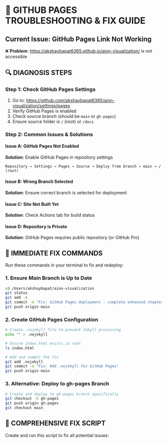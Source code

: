 # 🔧 GITHUB PAGES TROUBLESHOOTING & FIX GUIDE

## Current Issue: GitHub Pages Link Not Working
❌ **Problem**: https://akshaybapat6365.github.io/aion-visualization/ is not accessible

## 🔍 DIAGNOSIS STEPS

### Step 1: Check GitHub Pages Settings
1. Go to: https://github.com/akshaybapat6365/aion-visualization/settings/pages
2. Verify GitHub Pages is enabled
3. Check source branch (should be `main` or `gh-pages`)
4. Ensure source folder is `/` (root) or `/docs`

### Step 2: Common Issues & Solutions

#### Issue A: GitHub Pages Not Enabled
**Solution**: Enable GitHub Pages in repository settings
```
Repository → Settings → Pages → Source → Deploy from branch → main → / (root)
```

#### Issue B: Wrong Branch Selected
**Solution**: Ensure correct branch is selected for deployment

#### Issue C: Site Not Built Yet
**Solution**: Check Actions tab for build status

#### Issue D: Repository is Private
**Solution**: GitHub Pages requires public repository (or GitHub Pro)

## 🚀 IMMEDIATE FIX COMMANDS

Run these commands in your terminal to fix and redeploy:

### 1. Ensure Main Branch is Up to Date
```bash
cd /Users/akshaybapat/aion-visualization
git status
git add -A
git commit -m "Fix: GitHub Pages deployment - complete enhanced chapters"
git push origin main
```

### 2. Create GitHub Pages Configuration
```bash
# Create .nojekyll file to prevent Jekyll processing
echo "" > .nojekyll

# Ensure index.html exists in root
ls index.html

# Add and commit the fix
git add .nojekyll
git commit -m "Fix: Add .nojekyll for GitHub Pages"
git push origin main
```

### 3. Alternative: Deploy to gh-pages Branch
```bash
# Create and deploy to gh-pages branch specifically
git checkout -b gh-pages
git push origin gh-pages
git checkout main
```

## 🔧 COMPREHENSIVE FIX SCRIPT

Create and run this script to fix all potential issues: